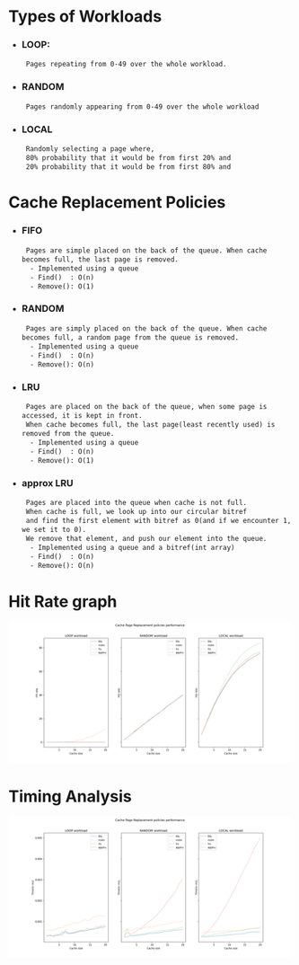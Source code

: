 
# Types of Workloads
 - ### LOOP: 
        Pages repeating from 0-49 over the whole workload.
 - ### RANDOM
        Pages randomly appearing from 0-49 over the whole workload
 - ### LOCAL
        Randomly selecting a page where,
        80% probability that it would be from first 20% and
        20% probability that it would be from first 80% and

# Cache Replacement Policies
 - ### FIFO
        Pages are simple placed on the back of the queue. When cache becomes full, the last page is removed.
         - Implemented using a queue
         - Find()  : O(n)
         - Remove(): O(1)
 - ### RANDOM
        Pages are simply placed on the back of the queue. When cache becomes full, a random page from the queue is removed.
         - Implemented using a queue
         - Find()  : O(n)
         - Remove(): O(n)
 - ### LRU
        Pages are placed on the back of the queue, when some page is accessed, it is kept in front.
        When cache becomes full, the last page(least recently used) is removed from the queue.
         - Implemented using a queue
         - Find()  : O(n)
         - Remove(): O(1)
 - ### approx LRU
        Pages are placed into the queue when cache is not full. 
        When cache is full, we look up into our circular bitref 
        and find the first element with bitref as 0(and if we encounter 1, we set it to 0). 
        We remove that element, and push our element into the queue.
         - Implemented using a queue and a bitref(int array)
         - Find()  : O(n)
         - Remove(): O(n)




# Hit Rate graph
<img src="plots/hr_graph.png" alt="Hit Rate Graph">

# Timing Analysis
<img src="plots/tm_graph.png" alt="Timing Graph">
